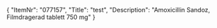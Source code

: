 {
  "ItemNr": "077157",
  "Title": "test",
  "Description": "Amoxicillin Sandoz, Filmdragerad tablett 750 mg"
}